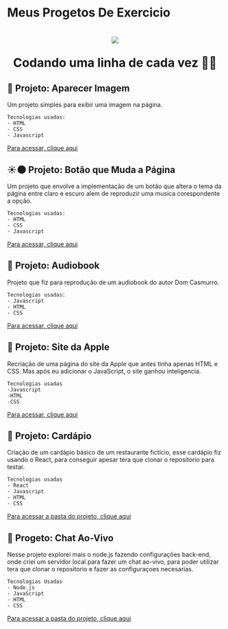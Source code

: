# Meus Progetos De Exercicio
<h1 align="center">
<img src="https://media.giphy.com/media/v1.Y2lkPTc5MGI3NjExZXl5YWdqYWZsZXh6ZzBjNGt0b2w5YTVjbXJvb3UycmlqenRuZ3FmeSZlcD12MV9pbnRlcm5hbF9naWZfYnlfaWQmY3Q9Zw/j3mdQpQ9SKxFOWs9gy/giphy.gif"/>
<p>Codando uma linha de cada vez 👨‍💻</p>
</h1>
 
## 👀 Projeto: Aparecer Imagem 
Um projeto simples para exibir uma imagem na página.

    Tecnologias usadas: 
    - HTML
    - CSS
    - Javascript


[Para acessar, clique aqui](https://wallacemt.github.io/Projetos-de-Exercicio/Projeto-aparecer-imagem-na-tela/Metflix.html)


## ☀🌑 Projeto: Botão que Muda a Página
Um projeto que envolve a implementação de um botão que altera o tema da página entre claro e escuro alem de reproduzir uma musica corespondente a opção.

    Tecnologias usadas:
    - HTML
    - CSS
    - Javascript


[Para acessar, clique aqui](https://wallacemt.github.io/Projetos-de-Exercicio/Projeto-alegre-ou-sombrio/index.html)

## 📖 Projeto: Audiobook
Projeto que fiz para reprodução de um audiobook do autor Dom Casmurro.

    Tecnologias usadas:
    - Javascript
    - HTML
    - CSS


[Para acessar, clique aqui](https://wallacemt.github.io/Projetos-de-Exercicio/Projeto-audiobook-Javascript/index.html)

## 🍎 Projeto: Site da Apple
Recriação de uma página do site da Apple que antes tinha apenas HTML e CSS. Mas após eu adicionar o JavaScript, o site ganhou inteligencia.

    Tecnologias usadas
    -Javascript
    -HTML
    -CSS


[Para acessar, clique aqui](https://wallacemt.github.io/Projetos-de-Exercicio/Projeto-pagina-apple/index.html)

## 📕 Projeto: Cardápio
Criação de um cardápio básico de um restaurante fictício, esse cardápio fiz usando o React, para conseguir apesar tera que clonar o repositorio para testar.

    Tecnologias usadas
    - React
    - Javascript
    - HTML
    - CSS


[Para acessar a pasta do projeto, clique aqui](https://github.com/wallacemt/Projetos-de-Exercicio/tree/main/Projeto-cardapio/restaurante)

## 💌 Progeto: Chat Ao-Vivo
Nesse projeto explorei mais o node.js fazendo configurações back-end, onde criei um servidor local para fazer um chat ao-vivo, para poder utilizar tera que clonar o repositorio e fazer as configuraçoes necesarias.

    Tecnologias Usadas
    - Node.js
    - JavaScript
    - HTML
    - CSS


[Para acessar a pasta do projeto, clique aqui](https://github.com/wallacemt/Projetos-de-Exercicio/tree/main/Projeto-chat)


